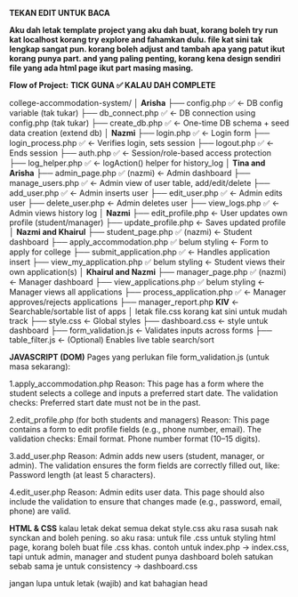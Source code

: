 **TEKAN EDIT UNTUK BACA**

**Aku dah letak template project yang aku dah buat, korang boleh try run kat localhost korang try explore and fahamkan dulu. file kat sini tak lengkap sangat pun. korang boleh adjust and tambah apa yang patut ikut korang punya part. and yang paling penting, korang kena design sendiri file yang ada html page ikut part masing masing.**

**Flow of Project:**
**TICK GUNA ✅ KALAU DAH COMPLETE**

college-accommodation-system/
│
**Arisha**
├── config.php ✅                   ← DB config variable (tak tukar)
├── db_connect.php    ✅              ← DB connection using config.php (tak tukar)
├── create_db.php ✅                  ← One-time DB schema + seed data creation (extend db)
│
**Nazmi**
├── login.php   ✅               ← Login form
├── login_process.php  ✅            ← Verifies login, sets session
├── logout.php  ✅                    ← Ends session
├── auth.php    ✅                    ← Session/role-based access protection
├── log_helper.php  ✅                ← logAction() helper for history_log
│
**Tina and Arisha**
├── admin_page.php ✅   (nazmi)              ← Admin dashboard
├── manage_users.php    ✅           ← Admin view of user table, add/edit/delete
├── add_user.php     ✅              ← Admin inserts user
├── edit_user.php     ✅             ← Admin edits user
├── delete_user.php                ← Admin deletes user
├── view_logs.php    ✅               ← Admin views history log
│
**Nazmi**
├── edit_profile.php               ← User updates own profile (student/manager)
├── update_profile.php             ← Saves updated profile
│
**Nazmi and Khairul**
├── student_page.php ✅      (nazmi)        ← Student dashboard
├── apply_accommodation.php ✅ belum styling       ← Form to apply for college
├── submit_application.php ✅         ← Handles application insert
├── view_my_application.php  ✅ belum styling      ← Student views their own application(s)
│
**Khairul and Nazmi**
├── manager_page.php ✅    (nazmi)          ← Manager dashboard
├── view_applications.php  ✅ belum styling        ← Manager views all applications
├── process_application.php  ✅       ← Manager approves/rejects applications
├── manager_report.php   **KIV**         ← Searchable/sortable list of apps
│
letak file.css korang kat sini untuk mudah track
├── style.css                      ← Global styles
├── dashboard.css                      ← style untuk dashboard
├── form_validation.js             ← Validates inputs across forms
├── table_filter.js                ← (Optional) Enables live table search/sort


**JAVASCRIPT (DOM)**
Pages yang perlukan file form_validation.js (untuk masa sekarang):

1.apply_accommodation.php
Reason: This page has a form where the student selects a college and inputs a preferred start date. The validation checks:
Preferred start date must not be in the past.

2.edit_profile.php (for both students and managers)
Reason: This page contains a form to edit profile fields (e.g., phone number, email). The validation checks:
Email format.
Phone number format (10–15 digits).

3.add_user.php
Reason: Admin adds new users (student, manager, or admin). The validation ensures the form fields are correctly filled out, like:
Password length (at least 5 characters).

4.edit_user.php
Reason: Admin edits user data. This page should also include the validation to ensure that changes made (e.g., password, email, phone) are valid.

**HTML & CSS**
kalau letak dekat semua dekat style.css aku rasa susah nak synckan and boleh pening. so aku rasa:
untuk file .css untuk styling html page, korang boleh buat file .css khas. contoh untuk index.php -> index.css, tapi untuk admin, manager and student punya dashboard boleh satukan sebab sama je untuk consistency -> dashboard.css

jangan lupa untuk letak  <link rel="stylesheet" href="style.css"> (wajib) and <link rel="stylesheet" href="FILECSSKHAS.css"> kat bahagian head


